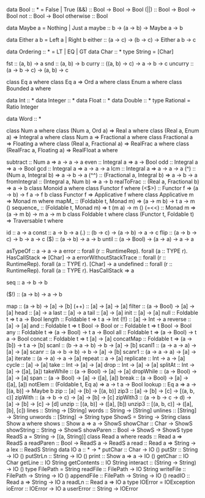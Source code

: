 data Bool :: * = False | True
(&&) :: Bool -> Bool -> Bool
(||) :: Bool -> Bool -> Bool
not :: Bool -> Bool
otherwise :: Bool

data Maybe a = Nothing | Just a
maybe :: b -> (a -> b) -> Maybe a -> b

data Either a b = Left a | Right b
either :: (a -> c) -> (b -> c) -> Either a b -> c

data Ordering :: * = LT | EQ | GT
data Char :: *
type String = [Char]

fst :: (a, b) -> a
snd :: (a, b) -> b
curry :: ((a, b) -> c) -> a -> b -> c
uncurry :: (a -> b -> c) -> (a, b) -> c

class Eq a where
class Eq a => Ord a where
class Enum a where
class Bounded a where

data Int :: *
data Integer :: *
data Float :: *
data Double :: *
type Rational = Ratio Integer

data Word :: *

class Num a where
class (Num a, Ord a) => Real a where
class (Real a, Enum a) => Integral a where
class Num a => Fractional a where
class Fractional a => Floating a where
class (Real a, Fractional a) => RealFrac a where
class (RealFrac a, Floating a) => RealFloat a where

subtract :: Num a => a -> a -> a
even :: Integral a => a -> Bool
odd :: Integral a => a -> Bool
gcd :: Integral a => a -> a -> a
lcm :: Integral a => a -> a -> a
(^) :: (Num a, Integral b) => a -> b -> a
(^^) :: (Fractional a, Integral b) => a -> b -> a
fromIntegral :: (Integral a, Num b) => a -> b
realToFrac :: (Real a, Fractional b) => a -> b
class Monoid a where
class Functor f where
(<$>) :: Functor f => (a -> b) -> f a -> f b
class Functor f => Applicative f where
class Applicative m => Monad m where
mapM_ :: (Foldable t, Monad m) => (a -> m b) -> t a -> m ()
sequence_ :: (Foldable t, Monad m) => t (m a) -> m ()
(=<<) :: Monad m => (a -> m b) -> m a -> m b
class Foldable t where
class (Functor t, Foldable t) => Traversable t where

id :: a -> a
const :: a -> b -> a
(.) :: (b -> c) -> (a -> b) -> a -> c
flip :: (a -> b -> c) -> b -> a -> c
($) :: (a -> b) -> a -> b
until :: (a -> Bool) -> (a -> a) -> a -> a

asTypeOf :: a -> a -> a
error :: forall (r :: RuntimeRep). forall (a :: TYPE r). HasCallStack => [Char] -> a
errorWithoutStackTrace :: forall (r :: RuntimeRep). forall (a :: TYPE r). [Char] -> a
undefined :: forall (r :: RuntimeRep). forall (a :: TYPE r). HasCallStack => a

seq :: a -> b -> b

($!) :: (a -> b) -> a -> b

map :: (a -> b) -> [a] -> [b]
(++) :: [a] -> [a] -> [a]
filter :: (a -> Bool) -> [a] -> [a]
head :: [a] -> a
last :: [a] -> a
tail :: [a] -> [a]
init :: [a] -> [a]
null :: Foldable t => t a -> Bool
length :: Foldable t => t a -> Int
(!!) :: [a] -> Int -> a
reverse :: [a] -> [a]
and :: Foldable t => t Bool -> Bool
or :: Foldable t => t Bool -> Bool
any :: Foldable t => (a -> Bool) -> t a -> Bool
all :: Foldable t => (a -> Bool) -> t a -> Bool
concat :: Foldable t => t [a] -> [a]
concatMap :: Foldable t => (a -> [b]) -> t a -> [b]
scanl :: (b -> a -> b) -> b -> [a] -> [b]
scanl1 :: (a -> a -> a) -> [a] -> [a]
scanr :: (a -> b -> b) -> b -> [a] -> [b]
scanr1 :: (a -> a -> a) -> [a] -> [a]
iterate :: (a -> a) -> a -> [a]
repeat :: a -> [a]
replicate :: Int -> a -> [a]
cycle :: [a] -> [a]
take :: Int -> [a] -> [a]
drop :: Int -> [a] -> [a]
splitAt :: Int -> [a] -> ([a], [a])
takeWhile :: (a -> Bool) -> [a] -> [a]
dropWhile :: (a -> Bool) -> [a] -> [a]
span :: (a -> Bool) -> [a] -> ([a], [a])
break :: (a -> Bool) -> [a] -> ([a], [a])
notElem :: (Foldable t, Eq a) => a -> t a -> Bool
lookup :: Eq a => a -> [(a, b)] -> Maybe b
zip :: [a] -> [b] -> [(a, b)]
zip3 :: [a] -> [b] -> [c] -> [(a, b, c)]
zipWith :: (a -> b -> c) -> [a] -> [b] -> [c]
zipWith3 :: (a -> b -> c -> d) -> [a] -> [b] -> [c] -> [d]
unzip :: [(a, b)] -> ([a], [b])
unzip3 :: [(a, b, c)] -> ([a], [b], [c])
lines :: String -> [String]
words :: String -> [String]
unlines :: [String] -> String
unwords :: [String] -> String
type ShowS = String -> String
class Show a where
shows :: Show a => a -> ShowS
showChar :: Char -> ShowS
showString :: String -> ShowS
showParen :: Bool -> ShowS -> ShowS
type ReadS a = String -> [(a, String)]
class Read a where
reads :: Read a => ReadS a
readParen :: Bool -> ReadS a -> ReadS a
read :: Read a => String -> a
lex :: ReadS String
data IO a :: * -> *
putChar :: Char -> IO ()
putStr :: String -> IO ()
putStrLn :: String -> IO ()
print :: Show a => a -> IO ()
getChar :: IO Char
getLine :: IO String
getContents :: IO String
interact :: (String -> String) -> IO ()
type FilePath = String
readFile :: FilePath -> IO String
writeFile :: FilePath -> String -> IO ()
appendFile :: FilePath -> String -> IO ()
readIO :: Read a => String -> IO a
readLn :: Read a => IO a
type IOError = IOException
ioError :: IOError -> IO a
userError :: String -> IOError